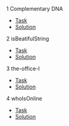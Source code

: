 1 Complementary DNA
  + [Task](https://www.codewars.com/kata/554e4a2f232cdd87d9000038)
  + [Solution](https://github.com/newfaceee/practice/blob/master/objects/complementary-DNA.js)
  
2 isBeatifulString
  + [Task](https://app.codesignal.com/arcade/intro/level-10/PHSQhLEw3K2CmhhXE)
  + [Solution](https://github.com/newfaceee/practice/blob/master/objects/isBeatifulString.js)
  
3 the-office-I
  + [Task](https://www.codewars.com/kata/57ecf6efc7fe13eb070000e1)
  + [Solution](https://github.com/newfaceee/practice/blob/master/objects/the-office-I.js)
  
4 whoIsOnline
  + [Task](https://www.codewars.com/kata/5b6375f707a2664ada00002a)
  + [Solution](https://github.com/newfaceee/practice/blob/master/objects/whoIsOnline.js)